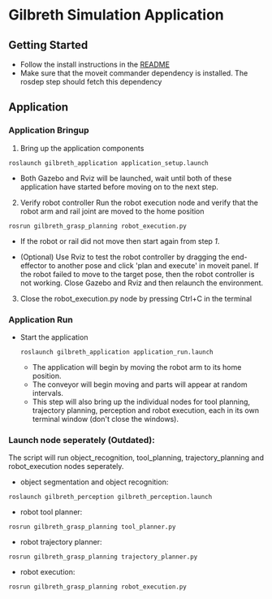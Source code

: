 # Gilbreth Simulation Application
## Getting Started
- Follow the install instructions in the [README](README.md)
- Make sure that the moveit commander dependency is installed. The rosdep step should fetch this dependency

## Application
### Application Bringup
1. Bring up the application components
  ```
  roslaunch gilbreth_application application_setup.launch
  ```
  - Both Gazebo and Rviz will be launched, wait until both of these application have started before moving on 
    to the next step. 

2. Verify robot controller
  Run the robot execution node and verify that the robot arm and rail joint are moved to the home position
  ```
  rosrun gilbreth_grasp_planning robot_execution.py
  ```
  - If the robot or rail did not move then start again from step *1*.

  * (Optional) Use Rviz to test the robot controller by dragging the end-effector to another pose and click 'plan and execute' in moveit panel.
    If the robot failed to move to the target pose, then the robot controller is not working. 
    Close Gazebo and Rviz and then relaunch the environment.

3. Close the robot_execution.py node by pressing Ctrl+C in the terminal

### Application Run

- Start the application
  ```
  roslaunch gilbreth_application application_run.launch
  ```
  - The application will begin by moving the robot arm to its home position.
  - The conveyor will begin moving and parts will appear at random intervals.
  - This step will also bring up the individual nodes for tool planning, trajectory planning, 
    perception and robot execution, each in its own terminal window (don't close the windows).

### Launch node seperately (Outdated):

The script will run object_recognition, tool_planning, trajectory_planning and robot_execution nodes seperately.

- object segmentation and object recognition:
```
roslaunch gilbreth_perception gilbreth_perception.launch
```
- robot tool planner:
```
rosrun gilbreth_grasp_planning tool_planner.py
```
- robot trajectory planner:
```
rosrun gilbreth_grasp_planning trajectory_planner.py
```
- robot execution:
```
rosrun gilbreth_grasp_planning robot_execution.py
```
